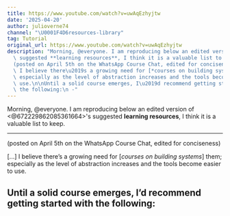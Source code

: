 ```yaml
---
title: https://www.youtube.com/watch?v=uwAqEzhyjtw
date: '2025-04-20'
author: julioverne74
channel: "\U0001F4D6resources-library"
tag: Tutorial
original_url: https://www.youtube.com/watch?v=uwAqEzhyjtw
description: "Morning, @everyone. I am reproducing below an edited version of <@672229862085361664>'s\
  \ suggested **learning resources**, I think it is a valuable list to keep.\n\n-------------\n\
  (posted on April 5th on the WhatsApp Course Chat, edited for conciseness)\n\n[...]\
  \ I believe there\u2019s a growing need for [*courses on building systems*] them;\
  \ especially as the level of abstraction increases and the tools become easier to\
  \ use.\n\nUntil a solid course emerges, I\u2019d recommend getting started with\
  \ the following:\n -"
---
```


Morning, @everyone. I am reproducing below an edited version of <@672229862085361664>'s suggested **learning resources**, I think it is a valuable list to keep.

-------------
(posted on April 5th on the WhatsApp Course Chat, edited for conciseness)

[...] I believe there’s a growing need for [*courses on building systems*] them; especially as the level of abstraction increases and the tools become easier to use.

Until a solid course emerges, I’d recommend getting started with the following:
 -